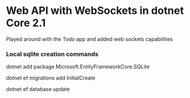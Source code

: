 # Web API with WebSockets in dotnet Core 2.1

Played around with the Todo app and added web sockets capabilities

### Local sqlite creation commands

dotnet add package Microsoft.EntityFrameworkCore.SQLite

dotnet ef migrations add InitialCreate

dotnet ef database update
